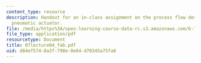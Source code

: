 ```yaml
---
content_type: resource
description: Handout for an in-class assignment on the process flow design of a thermal
  pneumatic actuator.
file: /media/https%3A/open-learning-course-data-rc.s3.amazonaws.com/6-777j-design-and-fabrication-of-microelectromechanical-devices-spring-2007/d84ef5748a3f798e0e64d70345a75fa8_07lecture04_fab.pdf
file_type: application/pdf
resourcetype: Document
title: 07lecture04_fab.pdf
uid: d84ef574-8a3f-798e-0e64-d70345a75fa8
---
```

